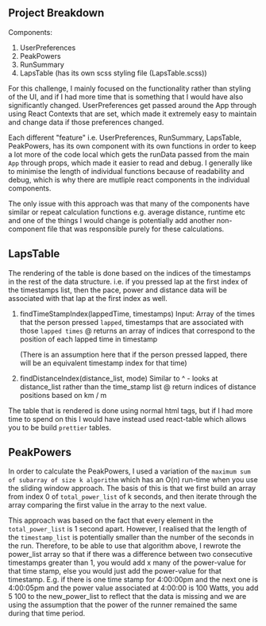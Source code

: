 
Project Breakdown
------------------

Components: 
1. UserPreferences
2. PeakPowers
3. RunSummary
4. LapsTable (has its own scss styling file (LapsTable.scss))

For this challenge, I mainly focused on the functionality rather than styling of the UI, and if I had more time that is something that I would have also significantly changed. UserPreferences get passed around the App through using React Contexts that are set, which made it extremely easy to maintain and change data if those preferences changed. 

Each different "feature" i.e. UserPreferences, RunSummary, LapsTable, PeakPowers, has its own component with its own functions in order to keep a lot more of the code local which gets the runData passed from the main `App` through props, which made it easier to read and debug. I generally like to minimise the length of individual functions because of readability and debug, which is why there are mutliple react components in the individual components. 

The only issue with this approach was that many of the components have similar or repeat calculation functions e.g. average distance, runtime etc and one of the things I would change is potentially add another non-component file that was responsible purely for these calculations.

LapsTable
--------

The rendering of the table is done based on the indices of the timestamps in the rest of the data structure. 
i.e. if you pressed lap at the first index of the timestamps list, then the pace, power and distance data will be associated with that lap at the first index as well.  

1. findTimeStampIndex(lappedTime, timestamps)
    Input: Array of the times that the person pressed `lapped`, timestamps that are associated with those `lapped times`
    @ returns an array of indices that correspond to the position of each lapped time in timestamp

    (There is an assumption here that if the person pressed lapped, there will be an equivalent timestamp index for that time)

2. findDistanceIndex(distance_list, mode)
    Similar to ^ - looks at distance_list rather than the time_stamp list
    @ return indices of distance positions based on km / m 

The table that is rendered is done using normal html tags, but if I had more time to spend on this I would have instead used react-table which allows you to be build `prettier` tables. 

PeakPowers
----------

In order to calculate the PeakPowers, I used a variation of the `maximum sum of subarray of size k algorithm` which has an O(n) run-time when you use the sliding window approach. The basis of this is that we first build an array from index 0 of `total_power_list` of k seconds, and then iterate through the array comparing the first value in the array to the next value. 

This approach was based on the fact that every element in the `total_power_list` is 1 second apart. However, I realised that the length of the `timestamp_list` is potentially smaller than the number of the seconds in the run. Therefore, to be able to use that algorithm above, I rewrote the power_list array so that if there was a difference between two consecutive timestamps greater than 1, you would add x many of the power-value for that time stamp, else you would just add the power-value for that timestamp. E.g. if there is one time stamp for 4:00:00pm and the next one is 4:00:05pm and the power value associated at 4:00:00 is 100 Watts, you add 5 100 to the new_power_list to reflect that the data is missing and we are using the assumption that the power of the runner remained the same during that time period. 

